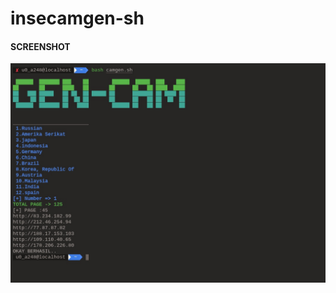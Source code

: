 # insecamgen-sh

#### SCREENSHOT
![image](https://raw.githubusercontent.com/XiuzCode/insecamgen-sh/main/foto/IMG_20210624_161743.jpg)
